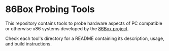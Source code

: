 86Box Probing Tools
===================
This repository contains tools to probe hardware aspects of PC compatible or otherwise x86 systems developed by the [86Box project](https://github.com/86Box/86Box).

Check each tool's directory for a README containing its description, usage, and build instructions.

